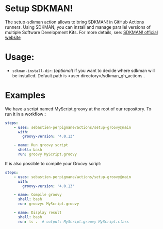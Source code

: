 # Setup SDKMAN!

The setup-sdkman action allows to bring SDKMAN! in GitHub Actions runners. 
Using SDKMAN, you can install and manage parallel versions of multiple Software Development Kits. For more details, see: [SDKMAN! official website](https://sdkman.io/)

# Usage:

  - `sdkman-install-dir`: (_optional_) if you want to decide where sdkman will be installed. Default path is  &lt;user directory&gt;/sdkman_gh_actions .


# Examples

We have a script named MyScript.groovy at the root of our repository. To run it in a workflow :

```yaml
steps:
    - uses: sebastien-perpignane/actions/setup-groovy@main
      with:
        groovy-version: '4.0.13'

    - name: Run groovy script
      shell: bash
      run: groovy MyScript.groovy
```

It is also possible to compile your Groovy script:

```yaml
steps:
    - uses: sebastien-perpignane/actions/setup-groovy@main
      with:
        groovy-version: '4.0.13'

    - name: Compile groovy 
      shell: bash
      run: groovyc MyScript.groovy

    - name: Display result
      shell: bash
      run: ls .  # output: MyScript.groovy MyScript.class
```
